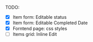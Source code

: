TODO:
- [X] Item form: Editable status
- [X] Item form: Editable Completed Date
- [X] Forntend page: css styles
- [ ] Items grid: Inline Edit